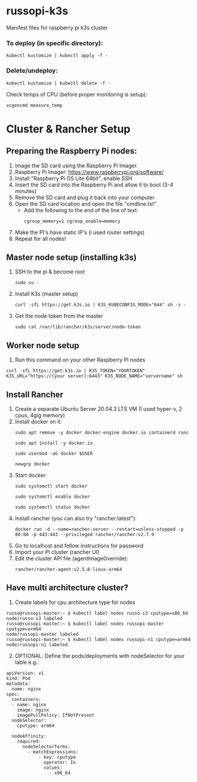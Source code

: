 # russopi-k3s
Manifest files for raspberry pi k3s cluster

### To deploy (in specific directory):
```
kubectl kustomize | kubectl apply -f -
```

### Delete/undeploy:
```
kubectl kustomize | kubectl delete -f -
```

Check temps of CPU (before proper monitoring is setup):
```
vcgencmd measure_temp
```

# Cluster & Rancher Setup

## Preparing the Raspberry Pi nodes:

1. Image the SD card using the Raspberry Pi Imager.
2. Raspberry Pi Imager: https://www.raspberrypi.org/software/
3. Install "Raspberry Pi OS Lite 64bit", enable SSH
4. Insert the SD card into the Raspberry Pi and allow it to boot (3-4 minutes)
5. Remove the SD card and plug it back into your computer
6. Open the SD card location and open the file "cmdline.txt"
    - Add the following to the end of the line of text:
      ```
      cgroup_memory=1 cgroup_enable=memory
      ```
7. Make the PI's have static IP's (i used router settings)
8. Repeat for all nodes!

## Master node setup (installing k3s)

1. SSH to the pi & become root
    ```
    sudo su -
    ```
2. Install K3s (master setup)
    ```
    curl -sfL https://get.k3s.io | K3S_KUBECONFIG_MODE="644" sh -s -
    ```
3. Get the node token from the master
    ```
    sudo cat /var/lib/rancher/k3s/server/node-token
    ```

## Worker node setup

1. Run this command on your other Raspberry Pi nodes
```
curl -sfL https://get.k3s.io | K3S_TOKEN="YOURTOKEN" K3S_URL="https://[your server]:6443" K3S_NODE_NAME="servername" sh
```

## Install Rancher
1. Create a separate Ubuntu Server 20.04.3 LTS VM (I used hyper-v, 2 cpus, 4gig memory)
2. Install docker on it:
    ```
    sudo apt remove -y docker docker-engine docker.io containerd runc
    ```
    ```
    sudo apt install -y docker.io
    ```
    ```
    sudo usermod -aG docker $USER
    ```
    ```
    newgrp docker
    ```
3. Start docker:
    ```
    sudo systemctl start docker
    ```
    ```
    sudo systemctl enable docker
    ```
    ```
    sudo systemctl status docker
    ```
4. Install rancher (you can also try "rancher:latest"):
    ```
    docker run -d --name=rancher-server --restart=unless-stopped -p 80:80 -p 443:443 --privileged rancher/rancher:v2.7.9
    ```
5. Go to localhost and follow instructions for password
6. Import your PI cluster (rancher UI)
7. Edit the cluster API file (agentImageOverride):
    ```
    rancher/rancher-agent:v2.5.8-linux-arm64
    ```

## Have multi architecture cluster?

1. Create labels for cpu architecture type for nodes
```
russo@russopi-master:~ $ kubectl label nodes russo-i3 cputype=x86_64
node/russo-i3 labeled
russo@russopi-master:~ $ kubectl label nodes russopi-master cputype=arm64
node/russopi-master labeled
russo@russopi-master:~ $ kubectl label nodes russopi-n1 cputype=arm64
node/russopi-n1 labeled
```
2. OPTIONAL: Define the pods/deployments with nodeSelector for your lable e.g.:
```
apiVersion: v1
kind: Pod
metadata:
  name: nginx
spec:
  containers:
  - name: nginx
    image: nginx
    imagePullPolicy: IfNotPresent
  nodeSelector:
    cputype: arm64
```
```
  nodeAffinity:
    required:
      nodeSelectorTerms:
        - matchExpressions:
            - key: cputype
              operator: In
              values:
                - x86_64
```

